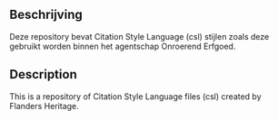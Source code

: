 Beschrijving
------------

Deze repository bevat Citation Style Language (csl) stijlen zoals deze gebruikt worden binnen het agentschap Onroerend Erfgoed.

Description
-----------
This is a repository of Citation Style Language files (csl) created by Flanders Heritage. 
